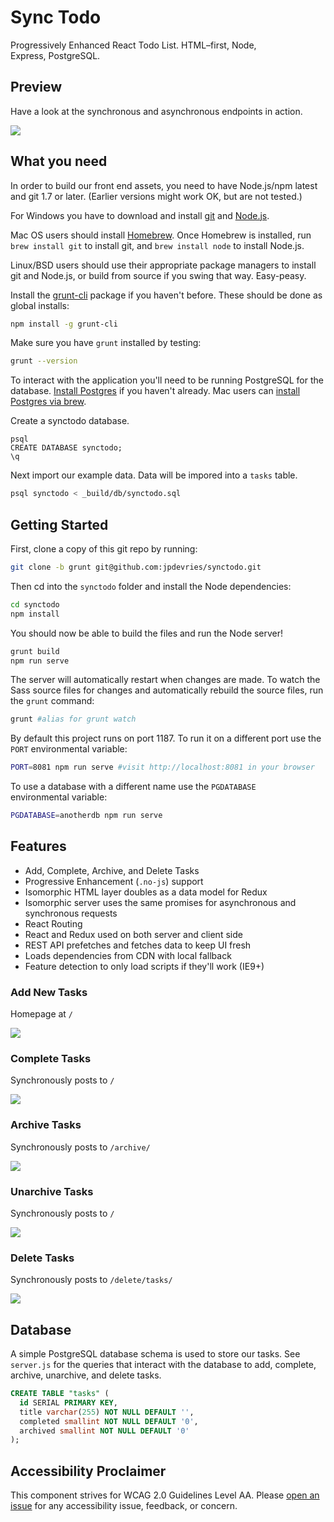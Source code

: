 Sync Todo
========

Progressively Enhanced React Todo List. HTML&ndash;first, Node, Express,&nbsp;PostgreSQL.

## Preview
Have a look at the synchronous and asynchronous endpoints in&nbsp;action.  

![](http://j4p.us/3L3k0i450J3k/todolist.gif)

## What you need

In order to build our front end assets, you need to have Node.js/npm latest and git 1.7 or later.
(Earlier versions might work OK, but are not tested.)

For Windows you have to download and install [git](http://git-scm.com/downloads) and [Node.js](http://nodejs.org/download/).

Mac OS users should install [Homebrew](http://mxcl.github.com/homebrew/). Once Homebrew is installed, run `brew install git` to install git,
and `brew install node` to install Node.js.

Linux/BSD users should use their appropriate package managers to install git and Node.js, or build from source
if you swing that way. Easy-peasy.

Install the [grunt-cli](http://gruntjs.com/getting-started#installing-the-cli) package if you haven't before. These should be done as global installs:

```bash
npm install -g grunt-cli
```

Make sure you have `grunt` installed by testing:

```bash
grunt --version
```

To interact with the application you'll need to be running PostgreSQL for the database. [Install Postgres](https://www.postgresql.org/download/) if you haven't already. Mac users can [install Postgres via brew](https://www.moncefbelyamani.com/how-to-install-postgresql-on-a-mac-with-homebrew-and-lunchy/).

Create a synctodo&nbsp;database.

```
psql
CREATE DATABASE synctodo;
\q
```

 Next import our example&nbsp;data. Data will be impored into a `tasks`&nbsp;table.

```bash
psql synctodo < _build/db/synctodo.sql
```

## Getting Started
First, clone a copy of this git repo by running:

```bash
git clone -b grunt git@github.com:jpdevries/synctodo.git
```

Then cd into the `synctodo` folder and install the Node&nbsp;dependencies:
```bash
cd synctodo
npm install
```

You should now be able to build the files and run the Node&nbsp;server!
```bash
grunt build
npm run serve
```

The server will automatically restart when changes are made. To watch the Sass source files for changes and automatically rebuild the source files, run the `grunt` command:
```bash
grunt #alias for grunt watch
```

By default this project runs on port 1187. To run it on a different port use the `PORT` environmental variable:
```bash
PORT=8081 npm run serve #visit http://localhost:8081 in your browser
```

To use a database with a different name use the `PGDATABASE` environmental&nbsp;variable:

```bash
PGDATABASE=anotherdb npm run serve
```

## Features
 - Add, Complete, Archive, and Delete&nbsp;Tasks
 - Progressive Enhancement (`.no-js`) support
 - Isomorphic HTML layer doubles as a data model for Redux
 - Isomorphic server uses the same promises for asynchronous and synchronous&nbsp;requests
 - React&nbsp;Routing
 - React and Redux used on both server and client&nbsp;side
 - REST API prefetches and fetches data to keep UI&nbsp;fresh
 - Loads dependencies from CDN with local&nbsp;fallback
 - Feature detection to only load scripts if they'll work (IE9+)

### Add New Tasks
Homepage at `/`

![](http://j4p.us/1l1G471R453z/Screen%20Shot%202016-08-06%20at%201.13.46%20AM.png)

### Complete Tasks
Synchronously posts to `/`

![](http://j4p.us/3K3C3R1o3a1b/Screen%20Shot%202016-08-06%20at%201.14.11%20AM.png)

### Archive Tasks
Synchronously posts to `/archive/`

![](http://j4p.us/162W063Y3i0K/Screen%20Shot%202016-08-06%20at%201.14.23%20AM.png)

### Unarchive Tasks
Synchronously posts to `/`

![](http://j4p.us/1o0S0F3I1X0r/Screen%20Shot%202016-08-06%20at%201.14.39%20AM.png)

### Delete Tasks
Synchronously posts to `/delete/tasks/`

![](http://j4p.us/0P2C3h2n070H/Screen%20Shot%202016-08-06%20at%201.14.55%20AM.png)

## Database
A simple PostgreSQL database schema is used to store our tasks. See `server.js` for the queries that interact with the database to add, complete, archive, unarchive, and delete&nbsp;tasks.

```sql
CREATE TABLE "tasks" (
  id SERIAL PRIMARY KEY,
  title varchar(255) NOT NULL DEFAULT '',
  completed smallint NOT NULL DEFAULT '0',
  archived smallint NOT NULL DEFAULT '0'
);
```

## Accessibility Proclaimer
This component strives for WCAG 2.0 Guidelines Level AA. Please [open an issue](https://github.com/jpdevries/synctodo/issues/new) for any accessibility issue, feedback, or&nbsp;concern.

